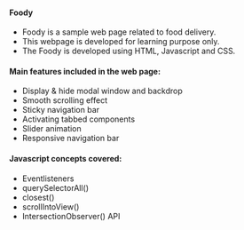 #### Foody
- Foody is a sample web page related to food delivery. 
- This webpage is developed for learning purpose only.
- The Foody is developed using HTML, Javascript and CSS.

#### Main features included in the web page:
- Display & hide modal window and backdrop
- Smooth scrolling effect
- Sticky navigation bar
- Activating tabbed components
- Slider animation
- Responsive navigation bar

#### Javascript concepts covered:
- Eventlisteners
- querySelectorAll()
- closest()
- scrollIntoView()
- IntersectionObserver() API
